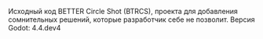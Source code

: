Исходный код BETTER Circle Shot (BTRCS), проекта для добавления сомнительных решений, которые разработчик себе не позволит.
Версия Godot: 4.4.dev4
